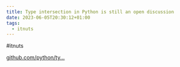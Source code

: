 ```yaml
---
title: Type intersection in Python is still an open discussion
date: 2023-06-05T20:30:12+01:00
tags:
  - itnuts
---
```


\#itnuts

[github.com/python/ty...](https://github.com/python/typing/issues/213)
